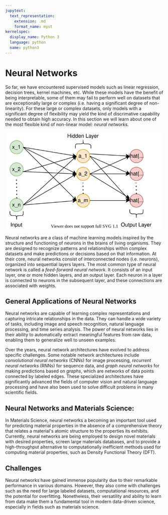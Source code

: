 ```yaml
---
jupytext:
  text_representation:
    extension: .md
    format_name: myst
kernelspec:
  display_name: Python 3
  language: python
  name: python3
---
```


# Neural Networks

So far, we have encountered supervised models such as linear regression, decision trees, kernel machines, etc. While these models have the benefit of being interpretable, some of them may fail to perform well on datasets that are exceptionally large or complex (i.e. having a significant degree of non-linearity). For these large or complex datasets, only models with a significant degree of flexibility may yield the kind of discrimative capability needed to obtain high accuracy. In this section we will learn about one of the most flexible kind of non-linear model: _neural networks_.

![Simple Neural Network](./simple_nn_overview.svg)

Neural networks are a class of machine learning models inspired by the structure and functioning of neurons in the brains of living organisms. They are designed to recognize patterns and relationships within complex datasets and make predictions or decisions based on that information. At their core, neural networks consist of interconnected nodes (i.e. neurons), organized into sequential layers layers. The most common type of neural network is called a _feed-forward neural network_. It consists of an input layer, one or more hidden layers, and an output layer. Each neuron in a layer is connected to neurons in the subsequent layer, and these connections are associated with weights.

## General Applications of Neural Networks

Neural networks are capable of learning complex representations and capturing intricate relationships in the data. They can handle a wide variety of tasks, including image and speech recognition, natural language processing, and time series analysis. The power of neural networks lies in their ability to automatically extract meaningful features from raw data, enabling them to generalize well to unseen examples.

Over the years, neural network architectures have evolved to address specific challenges. Some notable network architectures include _convolutional neural networks_ (CNNs) for image processing, _recurrent neural networks_ (RNNs) for sequence data, and _graph neural networks_ for making predictions based on _graphs_, which are networks of data points connected by labeled edges. These specialized architectures have significantly advanced the fields of computer vision and natural language processing and have also been used to solve difficult problems in  many scientific fields.

## Neural Networks and Materials Science:

In Materials Science, neural networks a becoming an important tool used for predicting material properties in the absence of a comprehensive theory that relates a material's atomic structure to the properties its exhibits. Currently, neural networks are being employed to design novel materials with desired properties, screen large materials databases, and to provide a high-throughput alternative to computationally inefficient methods used for computing material properties, such as Density Functional Theory (DFT).

## Challenges

Neural networks have gained immense popularity due to their remarkable performance in various domains. However, they also come with challenges such as the need for large labeled datasets, computational resources, and the potential for overfitting. Nonetheless, their versatility and ability to learn from data make them a fundamental tool in modern data-driven science, especially in fields such as materials science.
